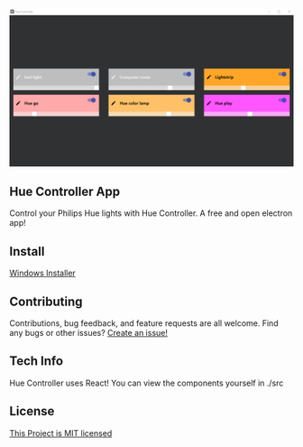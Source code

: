 ![GitHub Logo](/icons/hue1.png)


## Hue Controller App
Control your Philips Hue lights with Hue Controller. A free and open electron app!

## Install
[Windows Installer](https://github.com/MarcDwyer/electron-hue-controller/releases/download/1.1.1/Hue.Controller.Setup.1.1.1.exe)

## Contributing
Contributions, bug feedback, and feature requests are all welcome.
Find any bugs or other issues? [Create an issue!](https://github.com/MarcDwyer/electron-hue-controller/issues)

## Tech Info
Hue Controller uses React! You can view the components yourself in ./src

## License 
[This Project is MIT licensed](https://github.com/MarcDwyer/electron-hue-controller/blob/master/LICENSE)
